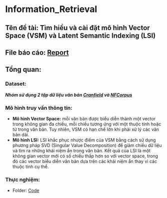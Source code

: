 # Information_Retrieval
## Tên đề tài: Tìm hiểu và cài đặt mô hình Vector Space (VSM) và Latent Semantic Indexing (LSI)
## File báo cáo: [Report](VectorSpace_LSI.pdf)
## Tổng quan:
### Dataset: 
***Nhóm sử dụng 2 tập dữ liệu văn bản [Cranfield](Cranfield.zip) và [NFCorpus](NFCorpus.zip)***
### Mô hình truy vấn thông tin:
- **Mô hình Vector Space:** mỗi văn bản được biểu diễn thành một vector trong không gian đa chiều, mỗi chiều tương ứng với một thuộc tính hoặc từ trong văn bản. Tuy nhiên, VSM có hạn chế lớn khi phải xử lý các văn bản dài.
- **Mô hình LSI:** LSI khắc phục nhược điểm của VSM bằng cách sử dụng phương pháp SVD (Singular Value Decomposition) để giảm chiều dữ liệu và tìm ra những khái niệm ẩn trong văn bản. Kết quả của LSI là một không gian vector mới có số chiều thấp hơn so với vector space, trong đó các vector biểu diễn văn bản dựa trên các khái niệm ẩn thay vì các thuộc tính cụ thể.
### Thực nghiệm: 
- Folder: [Code](Code)




